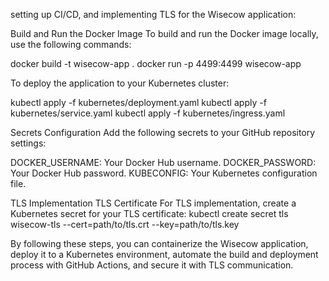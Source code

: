  setting up CI/CD, and implementing TLS for the Wisecow application:

Build and Run the Docker Image
To build and run the Docker image locally, use the following commands:

docker build -t wisecow-app .
docker run -p 4499:4499 wisecow-app

To deploy the application to your Kubernetes cluster:

kubectl apply -f kubernetes/deployment.yaml
kubectl apply -f kubernetes/service.yaml
kubectl apply -f kubernetes/ingress.yaml

Secrets Configuration
Add the following secrets to your GitHub repository settings:

DOCKER_USERNAME: Your Docker Hub username.
DOCKER_PASSWORD: Your Docker Hub password.
KUBECONFIG: Your Kubernetes configuration file.

TLS Implementation
TLS Certificate
For TLS implementation, create a Kubernetes secret for your TLS certificate:
kubectl create secret tls wisecow-tls --cert=path/to/tls.crt --key=path/to/tls.key


By following these steps, you can containerize the Wisecow application, deploy it to a Kubernetes environment, automate the build and deployment process with GitHub Actions, and secure it with TLS communication.



